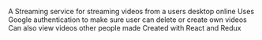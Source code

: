 A Streaming service for streaming videos from a users desktop online
Uses Google authentication to make sure user can delete or create own videos
Can also view videos other people made 
Created with React and Redux